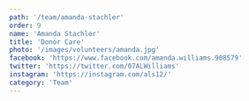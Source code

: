 ```yaml
---
path: '/team/amanda-stachler'
order: 9
name: 'Amanda Stachler'
title: 'Donor Care'
photo: '/images/volunteers/amanda.jpg'
facebook: 'https://www.facebook.com/amanda.williams.908579'
twitter: 'https://twitter.com/07ALWilliams'
instagram: 'https://instagram.com/als12/'
category: 'Team'
---
```

